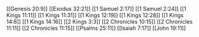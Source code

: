 [[Genesis 20:9]]
[[Exodus 32:21]]
[[1 Samuel 2:17]]
[[1 Samuel 2:24]]
[[1 Kings 11:11]]
[[1 Kings 11:31]]
[[1 Kings 12:19]]
[[1 Kings 12:28]]
[[1 Kings 14:8]]
[[1 Kings 14:16]]
[[2 Kings 3:3]]
[[2 Chronicles 10:15]]
[[2 Chronicles 11:11]]
[[2 Chronicles 11:15]]
[[Psalms 25:11]]
[[Isaiah 7:17]]
[[John 19:11]]
